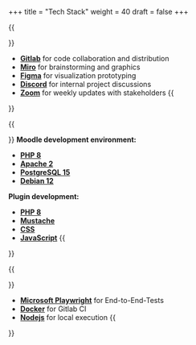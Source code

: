+++
title = "Tech Stack"
weight = 40
draft = false
+++

{{<section title="Organization">}}
* **[Gitlab](https://about.gitlab.com/)** for code collaboration and distribution
* **[Miro](https://miro.com/)** for brainstorming and graphics
* **[Figma](https://www.figma.com/)** for visualization prototyping
* **[Discord](https://discord.com/)** for internal project discussions
* **[Zoom](https://www.zoom.com/)** for weekly updates with stakeholders
{{</section>}}

{{<section title="Plugin">}}
**Moodle development environment:**
* **[PHP 8](https://www.php.net/)**
* **[Apache 2](https://www.apache.org/licenses/LICENSE-2.0)**
* **[PostgreSQL 15](https://www.postgresql.org/)** 
* **[Debian 12](https://www.debian.org/)** 

**Plugin development:**
* **[PHP 8](https://www.php.net/)**
* **[Mustache](https://mustache.github.io/)**
* **[CSS](https://www.w3.org/Style/CSS/Overview.en.html)**
* **[JavaScript](https://ecma-international.org/publications-and-standards/standards/ecma-262/)**
{{</section>}}

{{<section title="Testing">}}
* **[Microsoft Playwright](https://playwright.dev/docs/api/class-test)** for End-to-End-Tests
* **[Docker](https://www.docker.com/)** for Gitlab CI
* **[Nodejs](https://nodejs.org/en)** for local execution
{{</section>}}